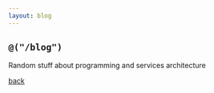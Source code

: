 ```yaml
---
layout: blog
---
```


## `@("/blog")`

Random stuff about programming and services architecture

[back](/)
